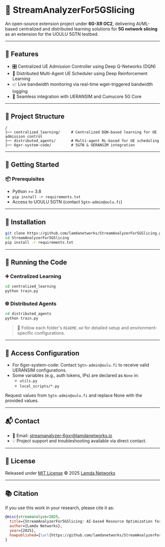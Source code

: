 # 📡 StreamAnalyzerFor5GSlicing

An open-source extension project under **6G-XR OC2**, delivering AI/ML-based centralized and distributed learning solutions for **5G network slicing** as an extension for the UOULU 5GTN testbed.

---

## 🚀 Features

- 🎛 Centralized UE Admission Controller using Deep Q-Networks (DQN)
- 🤖 Distributed Multi-Agent UE Scheduler using Deep Reinforcement Learning
- 📈 Live bandwidth monitoring via real-time wget-triggered bandwidth logging
- 🔧 Seamless integration with UERANSIM and Cumucore 5G Core

---

## 📁 Project Structure

```
/
├── centralized_learning/     # Centralized DQN-based learning for UE admission control
├── distributed_agents/       # Multi-agent RL-based for UE scheduling
├── 6gxr-system-code/         # 5GTN & UERANSIM integration 
```

---

## 🏁 Getting Started

### 📦 Prerequisites

- Python >= 3.8
- `pip install -r requirements.txt`
- Access to UOULU 5GTN (contact `5gtn-admin@oulu.fi`)

---

## 🔧 Installation

```bash
git clone https://github.com/lamdanetworks/StreamAnalyzerFor5GSlicing.git
cd StreamAnalyzerFor5GSlicing
pip install -r requirements.txt
```

---

## 🧪 Running the Code

### ➕ Centralized Learning

```bash
cd centralized_learning
python train.py
```

### 🌐 Distributed Agents

```bash
cd distributed_agents
python train.py
```

> 📖 Follow each folder's `README.md` for detailed setup and environment-specific configurations.

---

## 🔐 Access Configuration

- For 6gxr-system-code: Contact `5gtn-admin@oulu.fi` to receive valid UERANSIM configurations.
- Some variables (e.g., auth tokens, IPs) are declared as `None` in:
  - `utils.py`
  - `local_scripts/*.py`
  
Request values from `5gtn-admin@oulu.fi` and replace None with the provided values.

---


## 📬 Contact

- 📧 Email: [streamanalyzer-6gxr@lamdanetworks.io](mailto:streamanalyzer-6gxr@lamdanetworks.io)
- 💡 Project support and troubleshooting available via direct contact.

---

## 📜 License

Released under [MIT License](LICENSE) © 2025 [Lamda Networks](https://lamdanetworks.io)

---

## 📚 Citation

If you use this work in your research, please cite it as:

```bibtex
@misc{streamanalyzer2025,
  title={StreamAnalyzerFor5GSlicing: AI-based Resource Optimization for 5G Slices},
  author={Lamda Networks},
  year={2025},
  howpublished={\url{https://github.com/lamdanetworks/StreamAnalyzerFor5GSlicing}}
}
```

